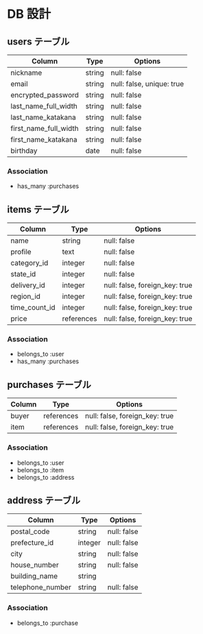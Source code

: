 # DB 設計

## users テーブル

| Column                | Type                | Options                        |
|-----------------------|---------------------|--------------------------------|
| nickname              | string              | null: false                    |
| email                 | string              | null: false, unique: true      |
| encrypted_password    | string              | null: false                    |
| last_name_full_width  | string              | null: false                    |
| last_name_katakana    | string              | null: false                    |
| first_name_full_width | string              | null: false                    |
| first_name_katakana   | string              | null: false                    |
| birthday              | date                | null: false                    |

### Association
* has_many :purchases

## items テーブル

| Column             | Type              | Options                          |
|--------------------|-------------------|----------------------------------|
| name               | string            | null: false                      |
| profile            | text              | null: false                      |
| category_id        | integer           | null: false                      |
| state_id           | integer           | null: false                      |
| delivery_id        | integer           | null: false, foreign_key: true   |
| region_id          | integer           | null: false, foreign_key: true   |
| time_count_id      | integer           | null: false, foreign_key: true   |
| price              | references        | null: false, foreign_key: true   |

### Association
- belongs_to :user
- has_many :purchases

## purchases テーブル

| Column             | Type                | Options                         |
|--------------------|---------------------|---------------------------------|
| buyer              | references          | null: false, foreign_key: true  |
| item               | references          | null: false, foreign_key: true  |

### Association
- belongs_to :user
- belongs_to :item
- belongs_to :address

## address テーブル

| Column             | Type                | Options                         |
|--------------------|---------------------|---------------------------------|
| postal_code        | string              | null: false                     |
| prefecture_id      | integer             | null: false                     |
| city               | string              | null: false                     |
| house_number       | string              | null: false                     |
| building_name      | string              |                                 |
| telephone_number   | string              | null: false                     |

### Association
- belongs_to :purchase